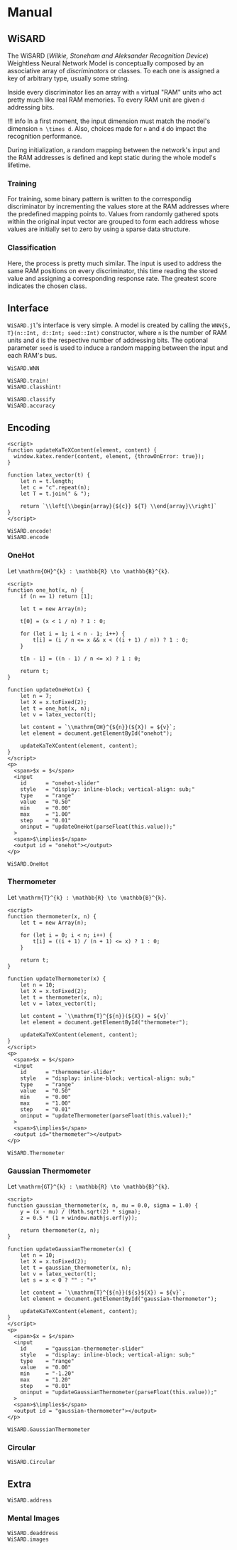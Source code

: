 # Manual

## WiSARD

The WiSARD (*Wilkie, Stoneham and Aleksander Recognition Device*) Weightless Neural Network Model is conceptually composed by an associative array of *discriminators* or classes. To each one is assigned a key of arbitrary type, usually some string.

Inside every discriminator lies an array with ``n`` virtual "RAM" units who act pretty much like real RAM memories. To every RAM unit are given ``d`` addressing bits.

!!! info
    In a first moment, the input dimension must match the model's dimension ``n \times d``. Also, choices made for ``n`` and ``d`` do impact the recognition performance.

During initialization, a random mapping between the network's input and the RAM addresses is defined and kept static during the whole model's lifetime.

### Training

For training, some binary pattern is written to the correspondig discriminator by incrementing the values store at the RAM addresses where the predefined mapping points to. Values from randomly gathered spots within the original input vector are grouped to form each address whose values are initially set to zero by using a sparse data structure.

### Classification

Here, the process is pretty much similar. The input is used to address the same RAM positions on every discriminator, this time reading the stored value and assigning a corresponding response rate. The greatest score indicates the chosen class.

## Interface

`WiSARD.jl`'s interface is very simple. A model is created by calling the `WNN{S, T}(n::Int, d::Int; seed::Int)` constructor, where `n` is the number of RAM units and `d` is the respective number of addressing bits. The optional parameter `seed` is used to induce a random mapping between the input and each RAM's bus.

```@docs
WiSARD.WNN
```

```@docs
WiSARD.train!
WiSARD.classhint!
```

```@docs
WiSARD.classify
WiSARD.accuracy
```

## Encoding

```@raw html
<script>
function updateKaTeXContent(element, content) {
  window.katex.render(content, element, {throwOnError: true});
}

function latex_vector(t) {
    let n = t.length;
    let c = "c".repeat(n);
    let T = t.join(" & ");
    
    return `\\left[\\begin{array}{${c}} ${T} \\end{array}\\right]`
}
</script>
```

```@docs
WiSARD.encode!
WiSARD.encode
```

### OneHot

Let ``\mathrm{OH}^{k} : \mathbb{R} \to \mathbb{B}^{k}``.

```@raw html
<script>
function one_hot(x, n) {
    if (n == 1) return [1];

    let t = new Array(n);

    t[0] = (x < 1 / n) ? 1 : 0;

    for (let i = 1; i < n - 1; i++) {
        t[i] = (i / n <= x && x < ((i + 1) / n)) ? 1 : 0;
    }

    t[n - 1] = ((n - 1) / n <= x) ? 1 : 0;

    return t;
}

function updateOneHot(x) {
    let n = 7;
    let X = x.toFixed(2);   
    let t = one_hot(x, n);
    let v = latex_vector(t);

    let content = `\\mathrm{OH}^{${n}}(${X}) = ${v}`;
    let element = document.getElementById("onehot");

    updateKaTeXContent(element, content);
}
</script>
<p>
  <span>$x = $</span>
  <input
    id      = "onehot-slider"
    style   = "display: inline-block; vertical-align: sub;"
    type    = "range"
    value   = "0.50"
    min     = "0.00"
    max     = "1.00"
    step    = "0.01"
    oninput = "updateOneHot(parseFloat(this.value));"
  >
  <span>$\implies$</span>
  <output id = "onehot"></output>
</p>
```

```@docs
WiSARD.OneHot
```

### Thermometer

Let ``\mathrm{T}^{k} : \mathbb{R} \to \mathbb{B}^{k}``.

```@raw html
<script>
function thermometer(x, n) {
    let t = new Array(n);

    for (let i = 0; i < n; i++) {
        t[i] = ((i + 1) / (n + 1) <= x) ? 1 : 0;
    }

    return t;
}

function updateThermometer(x) {
    let n = 10;
    let X = x.toFixed(2);
    let t = thermometer(x, n);
    let v = latex_vector(t);

    let content = `\\mathrm{T}^{${n}}(${X}) = ${v}`
    let element = document.getElementById("thermometer");

    updateKaTeXContent(element, content);
}
</script>
<p>
  <span>$x = $</span>
  <input
    id      = "thermometer-slider"
    style   = "display: inline-block; vertical-align: sub;"
    type    = "range"
    value   = "0.50"
    min     = "0.00"
    max     = "1.00"
    step    = "0.01"
    oninput = "updateThermometer(parseFloat(this.value));"
  >
  <span>$\implies$</span>
  <output id="thermometer"></output>
</p>
```

```@docs
WiSARD.Thermometer
```

### Gaussian Thermometer

Let ``\mathrm{GT}^{k} : \mathbb{R} \to \mathbb{B}^{k}``.

```@raw html
<script>
function gaussian_thermometer(x, n, mu = 0.0, sigma = 1.0) {
    y = (x - mu) / (Math.sqrt(2) * sigma);
    z = 0.5 * (1 + window.mathjs.erf(y));

    return thermometer(z, n);
}

function updateGaussianThermometer(x) {
    let n = 10;
    let X = x.toFixed(2);
    let t = gaussian_thermometer(x, n);
    let v = latex_vector(t);
    let s = x < 0 ? "" : "+"

    let content = `\\mathrm{T}^{${n}}(${s}${X}) = ${v}`;
    let element = document.getElementById("gaussian-thermometer");

    updateKaTeXContent(element, content);
}
</script>
<p>
  <span>$x = $</span>
  <input
    id      = "gaussian-thermometer-slider"
    style   = "display: inline-block; vertical-align: sub;"
    type    = "range"
    value   = "0.00"
    min     = "-1.20"
    max     = "1.20"
    step    = "0.01"
    oninput = "updateGaussianThermometer(parseFloat(this.value));"
  >
  <span>$\implies$</span>
  <output id = "gaussian-thermometer"></output>
</p>
```

```@docs
WiSARD.GaussianThermometer
```

### Circular
```@docs
WiSARD.Circular
```

## Extra
```@docs
WiSARD.address
```

### Mental Images
```@docs
WiSARD.deaddress
WiSARD.images
```